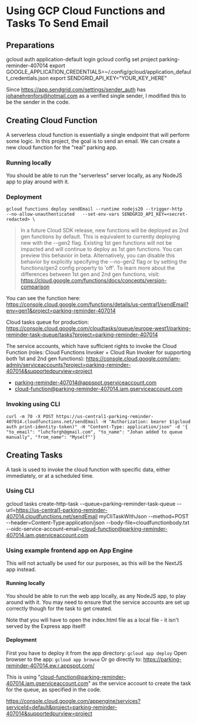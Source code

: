 # Using GCP Cloud Functions and Tasks To Send Email

## Preparations
gcloud auth application-default login
gcloud config set project parking-reminder-407014
export GOOGLE_APPLICATION_CREDENTIALS=~/.config/gcloud/application_default_credentials.json
export SENDGRID_API_KEY="YOUR_KEY_HERE"

Since https://app.sendgrid.com/settings/sender_auth has johanehrenfors@hotmail.com as a verified single sender, I modified this to be the sender in the code.

## Creating Cloud Function

A serverless cloud function is essentially a single endpoint that will perform some logic. In this project, the goal is to send an email. We can create a new cloud function for the "real" parking app.

### Running locally

You should be able to run the "serverless" server locally, as any NodeJS app to play around with it.

### Deployment

```
gcloud functions deploy sendEmail --runtime nodejs20 --trigger-http   --no-allow-unauthenticated   --set-env-vars SENDGRID_API_KEY=<secret-redacted> \
```

> In a future Cloud SDK release, new functions will be deployed as 2nd gen  functions by default. This is equivalent to currently deploying new  with the --gen2 flag. Existing 1st gen functions will not be impacted and will continue to deploy as 1st gen functions. You can preview this behavior in beta. Alternatively, you can disable this behavior by explicitly specifying the --no-gen2 flag or by setting the functions/gen2 config property to 'off'. To learn more about the differences between 1st gen and 2nd gen functions, visit: https://cloud.google.com/functions/docs/concepts/version-comparison

You can see the function here: https://console.cloud.google.com/functions/details/us-central1/sendEmail?env=gen1&project=parking-reminder-407014

Cloud tasks queue for production:
https://console.cloud.google.com/cloudtasks/queue/europe-west1/parking-reminder-task-queue/tasks?project=parking-reminder-407014

The service accounts, which have sufficient rights to invoke the Cloud Function (roles: Cloud Functions Invoker + Cloud Run Invoker for supporting both 1st and 2nd gen functions):
https://console.cloud.google.com/iam-admin/serviceaccounts?project=parking-reminder-407014&supportedpurview=project

- parking-reminder-407014@appspot.gserviceaccount.com
- cloud-function@parking-reminder-407014.iam.gserviceaccount.com

### Invoking using CLI
```
curl -m 70 -X POST https://us-central1-parking-reminder-407014.cloudfunctions.net/sendEmail -H "Authorization: bearer $(gcloud auth print-identity-token)" -H "Content-Type: application/json" -d '{ "to_email": "luhcforgh@gmail.com", "to_name": "Johan added to queue manually", "from_name": "Myself"'}
```

## Creating Tasks

A task is used to invoke the cloud function with specific data, either immediately, or at a scheduled time.

### Using CLI

gcloud tasks create-http-task --queue=parking-reminder-task-queue --url=https://us-central1-parking-reminder-407014.cloudfunctions.net/sendEmail myCliTaskWithJson --method=POST --header=Content-Type:application/json --body-file=cloudfunctionbody.txt --oidc-service-account-email=cloud-function@parking-reminder-407014.iam.gserviceaccount.com 

### Using example frontend app on App Engine

This will not actually be used for our purposes, as this will be the NextJS app instead.

#### Running locally

You should be able to run the web app locally, as any NodeJS app, to play around with it. You may need to ensure that the service accounts are set up correctly though for the task to get created.

Note that you will have to open the index.html file as a local file - it isn't served by the Express app itself!

#### Deployment
First you have to deploy it from the app directory: `gcloud app deploy`
Open browser to the app: `gcloud app browse`
Or go directly to: https://parking-reminder-407014.ew.r.appspot.com/

This is using "cloud-function@parking-reminder-407014.iam.gserviceaccount.com" as the service account to create the task for the queue, as specified in the code.

https://console.cloud.google.com/appengine/services?serviceId=default&project=parking-reminder-407014&supportedpurview=project